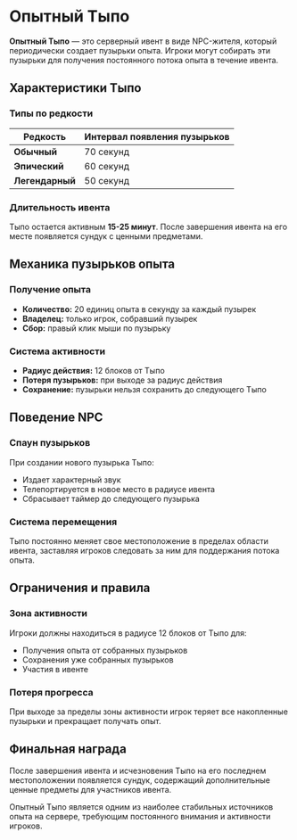 # Опытный Тыпо

**Опытный Тыпо** — это серверный ивент в виде NPC-жителя, который периодически создает пузырьки опыта. Игроки могут собирать эти пузырьки для получения постоянного потока опыта в течение ивента.

## Характеристики Тыпо

### Типы по редкости

| Редкость | Интервал появления пузырьков |
|----------|------------------------------|
| **Обычный** | 70 секунд |
| **Эпический** | 60 секунд |
| **Легендарный** | 50 секунд |

### Длительность ивента
Тыпо остается активным **15-25 минут**. После завершения ивента на его месте появляется сундук с ценными предметами.

## Механика пузырьков опыта

### Получение опыта
- **Количество:** 20 единиц опыта в секунду за каждый пузырек
- **Владелец:** только игрок, собравший пузырек
- **Сбор:** правый клик мыши по пузырьку

### Система активности
- **Радиус действия:** 12 блоков от Тыпо
- **Потеря пузырьков:** при выходе за радиус действия
- **Сохранение:** пузырьки нельзя сохранить до следующего Тыпо

## Поведение NPC

### Спаун пузырьков
При создании нового пузырька Тыпо:
- Издает характерный звук
- Телепортируется в новое место в радиусе ивента
- Сбрасывает таймер до следующего пузырька

### Система перемещения
Тыпо постоянно меняет свое местоположение в пределах области ивента, заставляя игроков следовать за ним для поддержания потока опыта.

## Ограничения и правила

### Зона активности
Игроки должны находиться в радиусе 12 блоков от Тыпо для:
- Получения опыта от собранных пузырьков
- Сохранения уже собранных пузырьков
- Участия в ивенте

### Потеря прогресса
При выходе за пределы зоны активности игрок теряет все накопленные пузырьки и прекращает получать опыт.

## Финальная награда

После завершения ивента и исчезновения Тыпо на его последнем местоположении появляется сундук, содержащий дополнительные ценные предметы для участников ивента.

Опытный Тыпо является одним из наиболее стабильных источников опыта на сервере, требующим постоянного внимания и активности игроков.